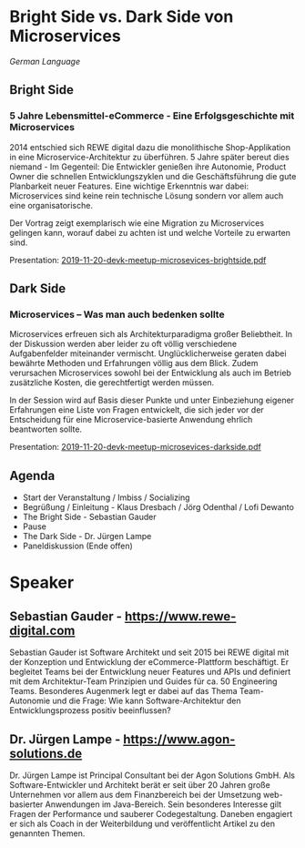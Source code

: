 # Bright Side vs. Dark Side von Microservices 

*German Language*

## Bright Side

### 5 Jahre Lebensmittel-eCommerce - Eine Erfolgsgeschichte mit Microservices

2014 entschied sich REWE digital dazu die monolithische Shop-Applikation in eine Microservice-Architektur zu überführen. 5 Jahre später bereut dies niemand - Im Gegenteil: Die Entwickler genießen ihre Autonomie, Product Owner die schnellen Entwicklungszyklen und die Geschäftsführung die gute Planbarkeit neuer Features. Eine wichtige Erkenntnis war dabei: Microservices sind keine rein technische Lösung sondern vor allem auch eine organisatorische.

Der Vortrag zeigt exemplarisch wie eine Migration zu Microservices gelingen kann, worauf dabei zu achten ist und welche Vorteile zu erwarten sind.

Presentation: [2019-11-20-devk-meetup-microsevices-brightside.pdf](https://github.com/devk-insurance/devk-meetups/blob/master/microservices-bright-vs-dark/2019-11-20-devk-meetup-microsevices-brightside.pdf)

## Dark Side

### Microservices – Was man auch bedenken sollte

Microservices erfreuen sich als Architekturparadigma großer Beliebtheit. In der Diskussion werden aber leider zu oft völlig verschiedene Aufgabenfelder miteinander vermischt. Unglücklicherweise geraten dabei bewährte Methoden und Erfahrungen völlig aus dem Blick. Zudem verursachen Microservices sowohl bei der Entwicklung als auch im Betrieb zusätzliche Kosten, die gerechtfertigt werden müssen.

In der Session wird auf Basis dieser Punkte und unter Einbeziehung eigener Erfahrungen eine Liste von Fragen entwickelt, die sich jeder vor der Entscheidung für eine Microservice-basierte Anwendung ehrlich beantworten sollte.

Presentation: [2019-11-20-devk-meetup-microsevices-darkside.pdf](https://github.com/devk-insurance/devk-meetups/blob/master/microservices-bright-vs-dark/2019-11-20-devk-meetup-microsevices-darkside.pdf)

## Agenda

- Start der Veranstaltung / Imbiss / Socializing
- Begrüßung / Einleitung - Klaus Dresbach / Jörg Odenthal / Lofi Dewanto
- The Bright Side - Sebastian Gauder
- Pause
- The Dark Side - Dr. Jürgen Lampe
- Paneldiskussion (Ende offen)

# Speaker

## Sebastian Gauder - https://www.rewe-digital.com

Sebastian Gauder ist Software Architekt und seit 2015 bei REWE digital mit der Konzeption und Entwicklung der eCommerce-Plattform beschäftigt. Er begleitet Teams bei der Entwicklung neuer Features und APIs und definiert mit dem Architektur-Team Prinzipien und Guides für ca. 50 Engineering Teams.
Besonderes Augenmerk legt er dabei auf das Thema Team-Autonomie und die Frage: Wie kann Software-Architektur den Entwicklungsprozess positiv beeinflussen?

## Dr. Jürgen Lampe - https://www.agon-solutions.de

Dr. Jürgen Lampe ist Principal Consultant bei der Agon Solutions GmbH. Als Software-Entwickler und Architekt berät er seit über 20 Jahren große Unternehmen vor allem aus dem Finanzbereich bei der Umsetzung web-basierter Anwendungen im Java-Bereich. Sein besonderes Interesse gilt Fragen der Performance und sauberer Codegestaltung. Daneben engagiert er sich als Coach in der Weiterbildung und veröffentlicht Artikel zu den genannten Themen.
